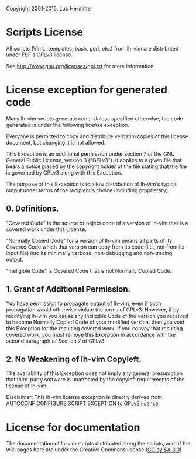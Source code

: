 Copyright 2001-2015, Luc Hermitte

# Scripts License

All scripts (VimL, templates, bash, perl, etc.) from lh-vim are
distributed under FSF's GPLv3 license.

See http://www.gnu.org/licenses/gpl.txt for more information.


# License exception for generated code

Many lh-vim scripts generate code. Unless specified otherwise, the code generated is under the following license exception.


Everyone is permitted to copy and distribute verbatim copies of this license document, but changing it is not allowed.

This Exception is an additional permission under section 7 of the GNU General Public License, version 3 ("GPLv3"). It applies to a given file that bears a notice placed by the copyright holder of the file stating that the file is governed by GPLv3 along with this Exception.

The purpose of this Exception is to allow distribution of lh-vim's typical output under terms of the recipient's choice (including proprietary).

## 0. Definitions.
"Covered Code" is the source or object code of a version of lh-vim that is a covered work under this License.

"Normally Copied Code" for a version of lh-vim means all parts of its Covered Code which that version can copy from its code (i.e., not from its input file) into its minimally verbose, non-debugging and non-tracing output.

"Ineligible Code" is Covered Code that is not Normally Copied Code.

## 1. Grant of Additional Permission.
You have permission to propagate output of lh-vim, even if such propagation would otherwise violate the terms of GPLv3. However, if by modifying lh-vim you cause any Ineligible Code of the version you received to become Normally Copied Code of your modified version, then you void this Exception for the resulting covered work. If you convey that resulting covered work, you must remove this Exception in accordance with the second paragraph of Section 7 of GPLv3.

## 2. No Weakening of lh-vim Copyleft.

The availability of this Exception does not imply any general presumption that third-party software is unaffected by the copyleft requirements of the license of lh-vim.

Disclaimer: This lh-vim license exception is directly derived from [AUTOCONF CONFIGURE SCRIPT EXCEPTION](http://www.gnu.org/licenses/autoconf-exception.html) to GPLv3 license.

# License for documentation

The documentation of lh-vim scripts distributed along the scripts, and of the wiki pages here are under the Creative Commons license ([CC by SA 3.0](http://creativecommons.org/licenses/by-sa/3.0/))
